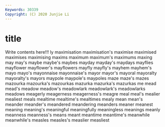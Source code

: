 ```yaml
---
Keywords: 30339
Copyright: (C) 2020 Junjie Li
---
```


# title

Write contents here!!!
ly 
maximisation 
maximisation's 
maximise 
maximised 
maximises
maximising 
maxims 
maximum 
maximum's 
maximums 
maxing 
may 
may's 
maybe 
maybe's
maybes 
mayday 
mayday's 
maydays 
mayflies 
mayflower 
mayflower's 
mayflowers 
mayfly 
mayfly's
mayhem 
mayhem's 
mayo 
mayo's 
mayonnaise 
mayonnaise's 
mayor 
mayor's 
mayoral 
mayoralty
mayoralty's 
mayors 
maypole 
maypole's 
maypoles 
maze 
maze's 
mazes 
mazourka 
mazourka's
mazourkas 
mazurka 
mazurka's 
mazurkas 
me 
mead 
mead's 
meadow 
meadow's 
meadowlark
meadowlark's 
meadowlarks 
meadows 
meagerly 
meagerness 
meagerness's 
meagre 
meal 
meal's 
mealier
mealiest 
meals 
mealtime 
mealtime's 
mealtimes 
mealy 
mean 
mean's 
meander 
meander's
meandered 
meandering 
meanders 
meaner 
meanest 
meaning 
meaning's 
meaningful 
meaningfully 
meaningless
meanings 
meanly 
meanness 
meanness's 
means 
meant 
meantime 
meantime's 
meanwhile 
meanwhile's
measles 
measles's 
measlier 
measliest 
